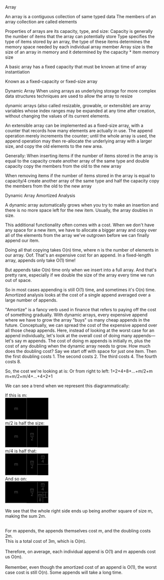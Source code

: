 Array

An array is a contiguous collection of same typed data
The members of an array collection are called elements

Properties of arrays are its capacity, type, and size:
    Capacity is generally the number of items that the array can potentially store
    Type specifies the type of items stored by an array, the type of these items determines the memory space needed by each individual array member
    Array size is the size of an array in memory and it determined by the capacity * item memory size

A basic array has a fixed capacity that must be known at time of array instantiation

Known as a fixed-capacity or fixed-size array



Dynamic Array
When using arrays as underlying storage for more complex data structures techniques are used to allow the array to resize

dynamic arrays (also called resizable, growable, or extensible) are array variables whose index ranges may be expanded at any time after creation, without changing the values of its current elements.

An extensible array can be implemented as a fixed-size array, with a counter that records how many elements are actually in use. The append operation merely increments the counter; until the whole array is used, the append operation may then re-allocate the underlying array with a larger size, and copy the old elements to the new area.


Generally:
When inserting items
if the number of items stored in the array is equal to the capacity
create another array of the same type and double capacity
copy the members from the old to the new array

When removing items
if the number of items stored in the array is equal to capacity/4
create another array of the same type and half the capacity
copy the members from the old to the new array




Dynamic Array Amortized Analysis

A dynamic array automatically grows when you try to make an insertion and there is no more space left for the new item. Usually, the array doubles in size.

This additional functionality often comes with a cost. When we don't have any space for a new item, we have to allocate a bigger array and copy over all of the elements from the array we've outgrown before we can finally append our item.

Doing all that copying takes O(n) time, where n is the number of elements in our array.
Oof. That's an expensive cost for an append. In a fixed-length array, appends only take O(1) time!

But appends take O(n) time only when we insert into a full array. And that's pretty rare, especially if we double the size of the array every time we run out of space.

So in most cases appending is still O(1) time, and sometimes it's O(n) time.
Amortized analysis looks at the cost of a single append averaged over a large number of appends.

"Amortize" is a fancy verb used in finance that refers to paying off the cost of something gradually. With dynamic arrays, every expensive append where we have to grow the array "buys" us many cheap appends in the future. Conceptually, we can spread the cost of the expensive append over all those cheap appends.
Here, instead of looking at the worst case for an append individually, let's look at the overall cost of doing many appends—let's say m appends.
The cost of doing m appends is initially m, plus the cost of any doubling when the dynamic array needs to grow. How much does the doubling cost?
Say we start off with space for just one item. Then the first doubling costs 1. The second costs 2. The third costs 4. The fourth costs 8.

So, the cost we're looking at is:        Or from right to left:
1+2+4+8+...+m/2+m             m+m/2+m/4+...+4+2+1

We can see a trend when we represent this diagrammatically:

If this is m:<br/>
![A](https://github.com/LiamJCates/Programming-Notes/blob/master/Data%20Structures/Array/images/Array_m.png)<br/>
m/2​ is half the size:<br/>
![A/2](https://github.com/LiamJCates/Programming-Notes/blob/master/Data%20Structures/Array/images/Array_m2.png)<br/>
m/4 is half that:<br/>
![A/4](https://github.com/LiamJCates/Programming-Notes/blob/master/Data%20Structures/Array/images/Array_m4.png)<br/>
And so on:<br/>
![A/8](https://github.com/LiamJCates/Programming-Notes/blob/master/Data%20Structures/Array/images/Array_m8.png)<br/>

We see that the whole right side ends up being another square of size m, making the sum 2m.<br/><br/>

For m appends, the appends themselves cost m, and the doubling costs 2m.<br/> This is a total cost of 3m, which is O(m).
<br/><br/>
Therefore, on average, each individual append is O(1) and m appends cost us O(m).
<br/><br/>
Remember, even though the amortized cost of an append is O(1), the worst case cost is still O(n). Some appends will take a long time.
